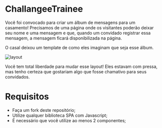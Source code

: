 # ChallangeeTrainee

Você foi convocado para criar um álbum de mensagens para um casamento!
Precisamos de uma página onde os visitantes poderão deixar seu nome e uma mensagem e que, quando um convidado registrar essa mensagem, a mensagem ficará disponibilizada na página.

O casal deixou um template de como eles imaginam que seja esse álbum.

![layout](https://i.imgur.com/ALSHaM1.png)

Você tem total liberdade para mudar esse layout! Eles estavam com pressa, mas tenho certeza que gostariam algo que fosse chamativo para seus convidados.

# Requisitos
- Faça um fork deste repositório;
- Utilize qualquer biblioteca SPA com Javascript;
- É necessário que você utilize ao menos 2 componentes;
